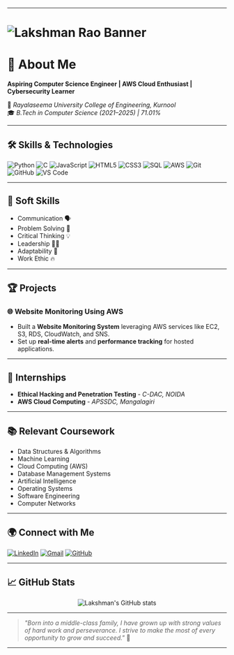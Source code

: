 
---

# ![Lakshman Rao Banner](https://capsule-render.vercel.app/api?type=waving&color=0:00c6ff,100:0072ff&height=250&section=header&text=Hi,%20I'm%20Parvathaneni%20Lakshman%20Rao!&fontSize=40&fontAlignY=40&desc=A%20Cloud%20and%20Cybersecurity%20Enthusiast%20🚀&descAlignY=60&descAlign=65)

# 👋 About Me

**Aspiring Computer Science Engineer | AWS Cloud Enthusiast | Cybersecurity Learner**

📍 *Rayalaseema University College of Engineering, Kurnool*  
🎓 *B.Tech in Computer Science (2021–2025) | 71.01%*

---

## 🛠️ Skills & Technologies

![Python](https://img.shields.io/badge/Python-3776AB?style=for-the-badge&logo=python&logoColor=white)
![C](https://img.shields.io/badge/C-00599C?style=for-the-badge&logo=c&logoColor=white)
![JavaScript](https://img.shields.io/badge/JavaScript-323330?style=for-the-badge&logo=javascript&logoColor=F7DF1E)
![HTML5](https://img.shields.io/badge/HTML5-E34F26?style=for-the-badge&logo=html5&logoColor=white)
![CSS3](https://img.shields.io/badge/CSS3-1572B6?style=for-the-badge&logo=css3&logoColor=white)
![SQL](https://img.shields.io/badge/SQL-07405E?style=for-the-badge&logo=postgresql&logoColor=white)
![AWS](https://img.shields.io/badge/AWS-FF9900?style=for-the-badge&logo=amazonaws&logoColor=white)
![Git](https://img.shields.io/badge/Git-F05032?style=for-the-badge&logo=git&logoColor=white)
![GitHub](https://img.shields.io/badge/GitHub-181717?style=for-the-badge&logo=github&logoColor=white)
![VS Code](https://img.shields.io/badge/VSCode-007ACC?style=for-the-badge&logo=visual-studio-code&logoColor=white)

---

## 🎯 Soft Skills

- Communication 🗣️
- Problem Solving 🧠
- Critical Thinking 💡
- Leadership 🧑‍💼
- Adaptability 🌟
- Work Ethic 🔥

---

## 🏆 Projects

### 🌐 Website Monitoring Using AWS  
- Built a **Website Monitoring System** leveraging AWS services like EC2, S3, RDS, CloudWatch, and SNS.
- Set up **real-time alerts** and **performance tracking** for hosted applications.

---

## 🧠 Internships

- **Ethical Hacking and Penetration Testing** - *C-DAC, NOIDA*  
- **AWS Cloud Computing** - *APSSDC, Mangalagiri*

---

## 📚 Relevant Coursework

- Data Structures & Algorithms
- Machine Learning
- Cloud Computing (AWS)
- Database Management Systems
- Artificial Intelligence
- Operating Systems
- Software Engineering
- Computer Networks

---

## 🌍 Connect with Me

[![LinkedIn](https://img.shields.io/badge/LinkedIn-0A66C2?style=for-the-badge&logo=linkedin&logoColor=white)](https://www.linkedin.com/in/lakshman-parvathaneni)
[![Gmail](https://img.shields.io/badge/Email-D14836?style=for-the-badge&logo=gmail&logoColor=white)](mailto:lakshman.parvathaneni@gmail.com)
[![GitHub](https://img.shields.io/badge/GitHub-181717?style=for-the-badge&logo=github&logoColor=white)](https://github.com/lakshman-r)

---

## 📈 GitHub Stats

<p align="center">
  <img src="https://github-readme-stats.vercel.app/api?username=lakshman-r&show_icons=true&theme=radical" alt="Lakshman's GitHub stats"/>
</p>

---

> *"Born into a middle-class family, I have grown up with strong values of hard work and perseverance. I strive to make the most of every opportunity to grow and succeed."* 🌟

---

